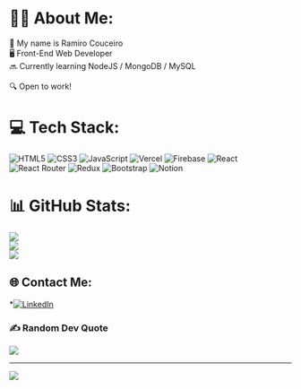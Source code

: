 # 🙍‍♂️ About Me:

🙌 My name is Ramiro Couceiro<br>🖥️ Front-End Web Developer<br>🔜 Currently learning NodeJS / MongoDB / MySQL<br><br>🔍 Open to work!

# 💻 Tech Stack:

![HTML5](https://img.shields.io/badge/html5-%23E34F26.svg?style=flat&logo=html5&logoColor=white) ![CSS3](https://img.shields.io/badge/css3-%231572B6.svg?style=flat&logo=css3&logoColor=white) ![JavaScript](https://img.shields.io/badge/javascript-%23323330.svg?style=flat&logo=javascript&logoColor=%23F7DF1E) ![Vercel](https://img.shields.io/badge/vercel-%23000000.svg?style=flat&logo=vercel&logoColor=white) ![Firebase](https://img.shields.io/badge/firebase-%23039BE5.svg?style=flat&logo=firebase) ![React](https://img.shields.io/badge/react-%2320232a.svg?style=flat&logo=react&logoColor=%2361DAFB) ![React Router](https://img.shields.io/badge/React_Router-CA4245?style=flat&logo=react-router&logoColor=white) ![Redux](https://img.shields.io/badge/redux-%23593d88.svg?style=flat&logo=redux&logoColor=white) ![Bootstrap](https://img.shields.io/badge/bootstrap-%23563D7C.svg?style=flat&logo=bootstrap&logoColor=white) ![Notion](https://img.shields.io/badge/Notion-%23000000.svg?style=flat&logo=notion&logoColor=white)

# 📊 GitHub Stats:

![](https://github-readme-stats.vercel.app/api?username=ramicouceiro&theme=vue-dark&hide_border=true&include_all_commits=false&count_private=false)<br/>
![](https://github-readme-streak-stats.herokuapp.com/?user=ramicouceiro&theme=vue-dark&hide_border=true)<br/>
![](https://github-readme-stats.vercel.app/api/top-langs/?username=ramicouceiro&theme=vue-dark&hide_border=true&include_all_commits=false&count_private=false&layout=compact)

## 🌐 Contact Me:

\*[![LinkedIn](https://img.shields.io/badge/LinkedIn-%230077B5.svg?logo=linkedin&logoColor=white)](https://linkedin.com/in/ramirocouceiro)

### ✍️ Random Dev Quote

![](https://quotes-github-readme.vercel.app/api?type=horizontal&theme=radical)

---

[![](https://visitcount.itsvg.in/api?id=ramicouceiro&icon=0&color=0)](https://visitcount.itsvg.in)

<!-- Proudly created with GPRM ( https://gprm.itsvg.in ) -->
